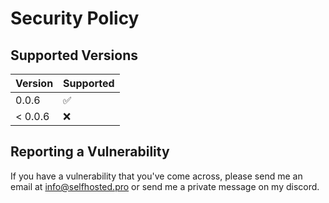 # Security Policy

## Supported Versions

| Version | Supported          |
| ------- | ------------------ |
|   0.0.6 | :white_check_mark: |
| < 0.0.6 | :x:                |

## Reporting a Vulnerability
If you have a vulnerability that you've come across, please send me an email at [info@selfhosted.pro](mailto:info@selfhosted.pro) or send me a private message on my discord.
